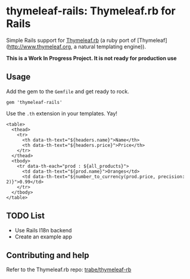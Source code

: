 # thymeleaf-rails: Thymeleaf.rb for Rails

Simple Rails support for [Thymeleaf.rb](https://github.com/trabe/thymeleaf-rb)
(a ruby port of [Thymeleaf](http://www.thymeleaf.org, a natural templating engine)).

**This is a Work In Progress Project. It is not ready for production use**

## Usage

Add the gem to the `Gemfile` and get ready to rock.

```
gem 'thymeleaf-rails'
```

Use the `.th` extension in your templates. Yay!

```
<table>
  <thead>
    <tr>
      <th data-th-text="${headers.name}">Name</th>
      <th data-th-text="${headers.price}">Price</th>
    </tr>
  </thead>
  <tbody>
    <tr data-th-each="prod : ${all_products}">
      <td data-th-text="${prod.name}">Oranges</td>
      <td data-th-text="${number_to_currency(prod.price, precision: 2)}">0.99</td>
    </tr>
  </tbody>
</table>
```

## TODO List

* Use Rails I18n backend
* Create an example app


## Contributing and help

Refer to the Thymeleaf.rb repo: [trabe/thymeleaf-rb](https://github.com/trabe/thymeleaf-rb)
